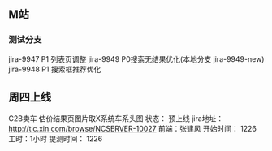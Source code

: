 ## M站
### 测试分支
jira-9947 P1 列表页调整
jira-9949 P0搜索无结果优化(本地分支  jira-9949-new)
jira-9948 P1 搜索框推荐优化



## 周四上线

C2B卖车 估价结果页图片取X系统车系头图
状态： 预上线 
jira地址：http://tlc.xin.com/browse/NCSERVER-10027
前端：张建风 
开始时间： 1226 
工时：1小时 
提测时间： 1226
